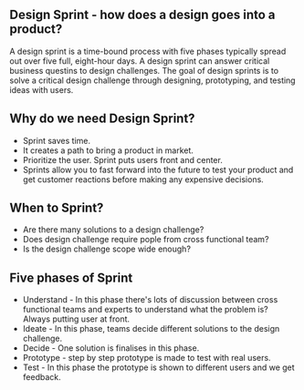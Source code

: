 ## Design Sprint - how does a design goes into a product?

A design sprint is a time-bound process with five phases typically spread out over five full, eight-hour days.
A design sprint can answer critical business questins to design challenges. The goal of design sprints is to solve a critical design challenge through designing, prototyping, and testing ideas with users.

## Why do we need Design Sprint?
* Sprint saves time.
* It creates a path to bring a product in market. 
* Prioritize the user.  Sprint puts users front and center. 
* Sprints allow you to fast forward into the future to test your product and get customer reactions before making any expensive decisions.

## When to Sprint?
* Are there many solutions to a design challenge?
* Does design challenge require pople from cross functional team?
* Is the design challenge scope wide enough?

## Five phases of Sprint
* Understand - In this phase there's lots of discussion between cross functional teams and experts to understand what the problem is? Always putting user at front.
* Ideate - In this phase, teams decide different solutions to the design challenge. 
* Decide - One solution is finalises in this phase. 
* Prototype - step by step prototype is made to test with real users.
* Test - In this phase the prototype is shown to different users and we get feedback.  
